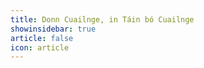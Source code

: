 ```yaml
---
title: Donn Cuailnge, in Táin bó Cuailnge 
showinsidebar: true 
article: false 
icon: article 
---
```

